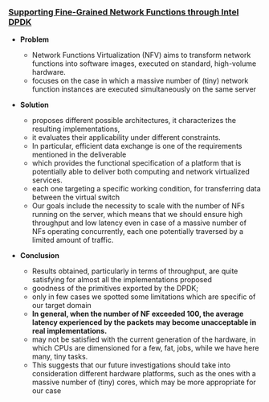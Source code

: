 ### [Supporting Fine-Grained Network Functions through Intel DPDK](http://ieeexplore.ieee.org/stamp/stamp.jsp?tp=&arnumber=6984043)

- **Problem**
  - Network Functions Virtualization (NFV) aims to transform network functions into software images, executed on standard, high-volume hardware.
  - focuses on the case in which a massive number of (tiny) network function instances are executed simultaneously on the same server

- **Solution**
  - proposes different possible architectures, it characterizes the resulting implementations,
  - it evaluates their applicability under different constraints.
  - In particular, efficient data exchange is one of the requirements mentioned in the deliverable
  - which provides the functional specification of a platform that is potentially able to deliver both computing and network virtualized services.
  - each one targeting a specific working condition, for transferring data between the virtual switch
  - Our goals include the necessity to scale with the number of NFs running on the server, which means that we should ensure high throughput and low latency even in case of a massive number of NFs operating concurrently, each one potentially traversed by a limited amount of traffic.

- **Conclusion**
  - Results obtained, particularly in terms of throughput, are quite satisfying for almost all the implementations proposed
  - goodness of the primitives exported by the DPDK;
  - only in few cases we spotted some limitations which are specific of our target domain
  - **In general, when the number of NF exceeded 100, the average latency experienced by the packets may become unacceptable in
real implementations.**
  - may not be satisfied with the current generation of the hardware, in which CPUs are dimensioned for a few, fat, jobs, while we have here many, tiny tasks.
  - This suggests that our future investigations should take into consideration different hardware platforms, such as the ones with a massive number of (tiny) cores, which may be more appropriate for our case
